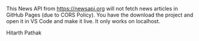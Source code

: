 This News API from https://newsapi.org will not fetch news articles in GitHub Pages (due to CORS Policy). You have the download the project and open it in VS Code and make it live. It only works on localhost.

Hitarth Pathak

